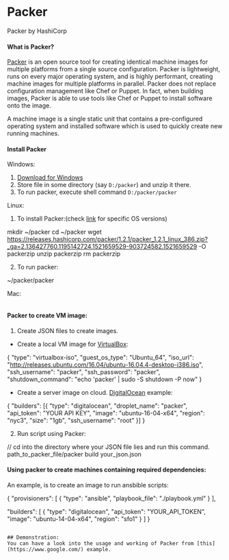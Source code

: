 # Packer
Packer by HashiCorp

#### What is Packer?
[Packer](https://www.packer.io/) is an open source tool for creating identical machine images for multiple platforms from a single source configuration. Packer is lightweight, runs on every major operating system, and is highly performant, creating machine images for multiple platforms in parallel. Packer does not replace configuration management like Chef or Puppet. In fact, when building images, Packer is able to use tools like Chef or Puppet to install software onto the image.

A machine image is a single static unit that contains a pre-configured operating system and installed software which is used to quickly create new running machines.

#### Install Packer
Windows:
1. [Download for Windows](https://releases.hashicorp.com/packer/1.2.1/packer_1.2.1_windows_386.zip)
2. Store file in some directory (say `D:/packer`) and unzip it there.
3. To run packer, execute shell command `D:/packer/packer`


Linux:
1. To install Packer:(check [link](https://www.packer.io/downloads.html) for specific OS versions)

mkdir ~/packer
cd ~/packer
wget https://releases.hashicorp.com/packer/1.2.1/packer_1.2.1_linux_386.zip?_ga=2.136427760.1195142724.1521659529-903724582.1521659529 -O packerzip
unzip packerzip
rm packerzip

2. To run packer:

~/packer/packer


Mac:

```
```

#### Packer to create VM image:
1. Create JSON files to create images.
- Create a local VM image for [VirtualBox](https://www.virtualbox.org/):

{
  "type": "virtualbox-iso",
  "guest_os_type": "Ubuntu_64",
  "iso_url": "http://releases.ubuntu.com/16.04/ubuntu-16.04.4-desktop-i386.iso",
  "ssh_username": "packer",
  "ssh_password": "packer",
  "shutdown_command": "echo 'packer' | sudo -S shutdown -P now"
}


- Create a server image on cloud. [DigitalOcean](https://www.digitalocean.com/) example:

{
 "builders": [{
        "type": "digitalocean",
        "droplet_name": "packer",
        "api_token": "YOUR API KEY",
        "image": "ubuntu-16-04-x64",
        "region": "nyc3",
        "size": "1gb",
        "ssh_username": "root"
 }]
}


2. Run script using Packer:

// cd into the directory where your JSON file lies and run this command.
path_to_packer_file/packer build your_json.json


#### Using packer to create machines containing required dependencies:
An example, is to create an image to run ansbible scripts:

{
  "provisioners": [
    {
      "type": "ansible",
      "playbook_file": "./playbook.yml"
    }
  ],

  "builders": [
    {
      "type": "digitalocean",
      "api_token": "YOUR_API_TOKEN",
      "image": "ubuntu-14-04-x64",
      "region": "sfo1"
    }
  ]
}
```

## Demonstration:
You can have a look into the usage and working of Packer from [this](https://www.google.com/) example.
